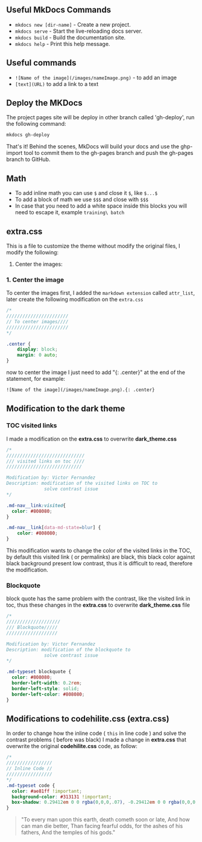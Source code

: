 ## Useful MkDocs Commands

* `mkdocs new [dir-name]` - Create a new project.
* `mkdocs serve` - Start the live-reloading docs server.
* `mkdocs build` - Build the documentation site.
* `mkdocs help` - Print this help message.

## Useful commands 

* `![Name of the image](/images/nameImage.png)` -  to add an image 
* `[text](URL)` to add a link to a text 

## Deploy the MKDocs

The project pages site will be deploy in other branch called 'gh-deploy', run the following command:

```bash
mkdocs gh-deploy
```

That's it! Behind the scenes, MkDocs will build your docs and use the ghp-import tool to commit them to the gh-pages branch and push the gh-pages branch to GitHub.

## Math

* To add inline math you can use `$` and close it `$`, like `$...$`
* To add a block of math we use `$$$` and close with `$$$`
* In case that you need to add a white space inside this blocks you will need to escape it, example `training\ batch`

## extra.css

This is a file to customize the theme without modify the original files, I modify the following:

1. Center the images:


### 1. Center the image

To center the images first, I added the `markdown extension` called `attr_list`, later create the following modification on the `extra.css`

```css
/*
///////////////////////
// To center images////
///////////////////////
*/

.center {
    display: block;
    margin: 0 auto;
}
```

now to center the image I just need to add "{: .center}" at the end of the statement, for example:

`![Name of the image](/images/nameImage.png).{: .center}`

## Modification to the dark theme

### TOC visited links
I made a modification on the **extra.css** to overwrite **dark_theme.css**

```css
/*
/////////////////////////////
/// visited links on toc ////
////////////////////////////

Modification by: Victor Fernandez
Description: modification of the visited links on TOC to 
              solve contrast issue
*/

.md-nav__link:visited{
  color: #808080;
}

.md-nav__link[data-md-state=blur] {
    color: #808080;
}
```
This modification wants to change the color of the visited links in the TOC, by default this visited link ( or permalinks) are black, this black color against black background present low contrast, thus it is difficult to read, therefore the modification.

### Blockquote 

block quote has the same problem with the contrast, like the visited link in toc, thus these changes in the **extra.css** to overwrite **dark_theme.css** file

```css
/*
////////////////////
/// Blockquote/////
///////////////////

Modification by: Victor Fernandez
Description: modification of the blockquote to 
              solve contrast issue
*/

.md-typeset blockquote {
  color: #808080;
  border-left-width: 0.2rem;
  border-left-style: solid;
  border-left-color: #808080;
}
```

## Modifications to codehilite.css (extra.css)

In order to change how the inline code ( `this` in line code ) and solve the contrast problems ( before was black) I made a change in **extra.css** that overwrite the original **codehilite.css** code, as follow:

```css
/*
/////////////////
// Inline Code //
/////////////////
*/
.md-typeset code {
  color: #ae81ff !important;
  background-color: #313131 !important;
  box-shadow: 0.29412em 0 0 rgba(0,0,0,.07), -0.29412em 0 0 rgba(0,0,0,.07);
}
```

>"To every man upon this earth, death cometh soon or late, And how can man die better, Than facing fearful odds, for the ashes of his fathers, And the temples of his gods." 
